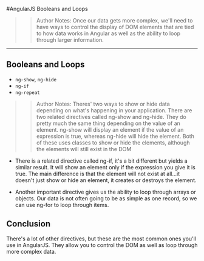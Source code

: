 <!-- .slide: data-state="title" -->
#AngularJS
Booleans and Loops

> > Author Notes:
Once our data gets more complex, we'll need to have ways to control the display of DOM elements that are tied to how data works in Angular as well as the ability to loop through larger information.

---

## Booleans and Loops

- `ng-show`, `ng-hide`
- `ng-if`
- `ng-repeat`

> > Author Notes:
Theres' two ways to show or hide data depending on what's happening in your application. There are two related directives called ng-show and ng-hide. They do pretty much the same thing depending on the value of an element. ng-show will display an element if the value of an expression is true, whereas ng-hide will hide the element. Both of these uses classes to show or hide the elements, although the elements will still exist in the DOM

- There is a related directive called ng-if, it's a bit different but yields a similar result. It will show an element only if the expression you give it is true. The main difference is that the element will not exist at all...it doesn't just show or hide an element, it creates or destroys the element.

- Another important directive gives us the ability to loop through arrays or objects. Our data is not often going to be as simple as one record, so we can use ng-for to loop through items.


## Conclusion
There's a lot of other directives, but these are the most common ones you'll use in AngularJS. They allow you to control the DOM as well as loop through more complex data.
